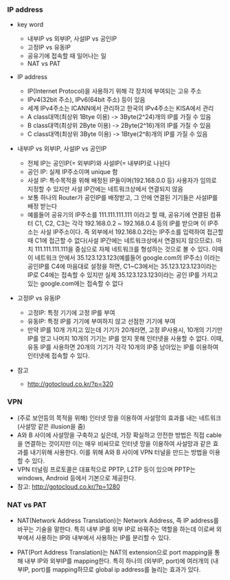 ### IP address
- key word
    - 내부IP vs 외부IP, 사설IP vs 공인IP
    - 고정IP vs 유동IP
    - 공유기에 접속할 때 일어나는 일
    - NAT vs PAT

- IP address
    - IP(Internet Protocol)을 사용하기 위해 각 장치에 부여되는 고유 주소
    - IPv4(32bit 주소), IPv6(64bit 주소) 등이 있음
    - 세계 IPv4주소는 ICANN에서 관리하고 한국의 IPv4주소는 KISA에서 관리
    - A class대역(최상위 1Btye 이용) -> 3Byte(2^24)개의 IP를 가질 수 있음
    - B class대역(최상위 2Byte 이용) -> 2Byte(2^16)개의 IP를 가질 수 있음
    - C class대역(최상위 3Byte 이용) -> 1Btye(2^8)개의 IP를 가질 수 있음


- 내부IP vs 외부IP, 사설IP vs 공인IP
    - 전체 IP는 공인IP(= 외부IP)와 사설IP(= 내부IP)로 나뉜다
    - 공인 IP: 실제 IP주소이며 unique 함
    - 사설 IP: 특수목적을 위해 배정된 IP들이며(192.168.0.0 등) 사용자가 임의로 지정할 수 있지만 사설 IP간에는 네트워크상에서 연결되지 않음
    - 보통 하나의 Router가 공인IP를 배정받고, 그 안에 연결된 기기들은 사설IP를 배정 받는다
    - 예를들어 공유기의 IP주소를 111.111.111.111 이라고 할 때, 공유기에 연결된 컴퓨터 C1, C2, C3는 각각 192.168.0.2 ~ 192.168.0.4 등의 IP를 받으며 이 IP주소는 사설 IP주소이다. 즉 외부에서 192.168.0.2라는 IP주소를 입력하여 접근할 때 C1에 접근할 수 없다(사설 IP간에는 네트워크상에서 연결되지 않으므로). 마치 111.111.111.111을 중심으로 자체 네트워크를 형성하는 것으로 볼 수 있다. 이때 이 네트워크 안에서 35.123.123.123(예를들어 google.com의 IP주소) 이라는 공인IP를 C4에 마음대로 설정을 하면, C1~C3에서는 35.123.123.123이라는 IP로 C4에는 접속할 수 있지만 실제 35.123.123.123이라는 공인 IP를 가지고 있는 google.com에는 접속할 수 없다

- 고정IP vs 유동IP
    - 고정IP: 특정 기기에 고정 IP를 부여
    - 유동IP: 특정 IP를 기기에 부여하지 않고 선점한 기기에 부여
    - 만약 IP를 10개 가지고 있는데 기기가 20개라면, 고정 IP사용시, 10개의 기기만 IP를 얻고 나머지 10개의 기기는 IP를 얻지 못해 인터넷을 사용할 수 없다. 이때, 유동 IP를 사용하면 20개의 기기가 각각 10개의 IP중 남아있는 IP를 이용하여 인터넷에 접속할 수 있다.

- 참고
    - http://gotocloud.co.kr/?p=320

### VPN
- (주로 보안등의 목적을 위해) 인터넷 망을 이용하여 사설망의 효과를 내는 네트워크(사설망 같은 illusion을 줌)
- A와 B 사이에 사설망을 구축하고 싶은데, 가장 확실하고 안전한 방법은 직접 cable을 연결하는 것이지만 이는 매우 비싸므로 인터넷 망을 이용하여 사설망과 같은 효과를 내기위해 사용한다. 이를 위해 A와 B 사이에 VPN 터널을 만드는 방법을 이용할 수 있다.
- VPN 터널링 프로토콜은 대표적으로 PPTP, L2TP 등이 있으며 PPTP는 windows, Android 등에서 기본으로 제공한다.
- 참고: http://gotocloud.co.kr/?p=1280

### NAT vs PAT
- NAT(Network Address Translation)는 Network Address, 즉 IP address를 바꾸는 기술을 말한다. 특히 내부 IP를 외부 IP로 바꿔주는 역할을 하는데 이로써 외부에서 사용하는 IP와 내부에서 사용하는 IP를 분리할 수 있다.

- PAT(Port Address Translation)는 NAT의 extension으로 port mapping을 통해 내부 IP와 외부IP를 mapping한다. 특히 하나의 (외부IP, port)에 여러개의 (내부IP, port)를 mapping하므로 global ip address를 늘리는 효과가 있다.